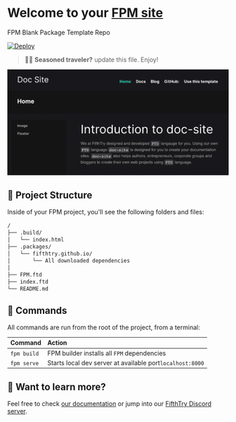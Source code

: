 # Welcome to your [FPM site](https://fpm.dev/)

FPM Blank Package Template Repo

[![Deploy](https://www.herokucdn.com/deploy/button.svg)](https://heroku.com/deploy?template=https://github.com/fifthtry/fpm-heroku&env[DOWNLOAD_BASE_URL]=https://raw.githubusercontent.com/<user_name>/<repo_name>/main/)


> 🧑‍🚀 **Seasoned traveler?** update this file. Enjoy!

![doc-site](doc-site-example.png)


## 🚀 Project Structure

Inside of your FPM project, you'll see the following folders and files:

```
/
├── .build/
│   └── index.html
├── .packages/
│   └── fifthtry.github.io/
│   	└── All downloaded dependencies
│   	
├── FPM.ftd
├── index.ftd
└── README.md
```

## 🧞 Commands

All commands are run from the root of the project, from a terminal:

| Command                | Action                                             |
| :--------------------- | :------------------------------------------------- |
| `fpm build`            | FPM builder installs all `FPM` dependencies        |
| `fpm serve`            | Starts local dev server at available port`localhost:8000`          |



## 👀 Want to learn more?

Feel free to check [our documentation](https://fpm.dev/) or jump into our [FifthTry Discord server](https://discord.gg/bucrdvptYd).
